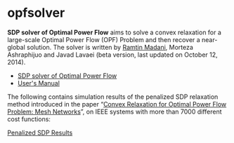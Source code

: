 # opfsolver
 
**SDP solver of Optimal Power Flow** aims to solve a convex relaxation for a large-scale Optimal Power Flow (OPF) Problem and then recover a near-global solution. The solver is written by [Ramtin Madani](https://loces.uta.edu), Morteza Ashraphijuo and Javad Lavaei (beta version, last updated on October 12, 2014).


- [SDP solver of Optimal Power Flow](https://github.com/utaresearch/opfsolver/releases/download/0.9/OPF_Solver.zip)
- [User's Manual](OPF_Solver_Guide.pdf)

The following contains simulation results of the penalized SDP relaxation method introduced in the paper “[Convex Relaxation for Optimal Power Flow Problem: Mesh Networks](https://ieeexplore.ieee.org/document/6822653)”, on IEEE systems with more than 7000 different cost functions:


[Penalized SDP Results](Penalized_SDP_Results)
